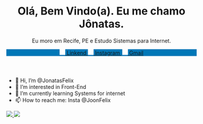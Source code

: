 <html>
  <head>
    <meta name="author" content="JonatasFelix">
    <!------------JONATAS FELIX---------------->
  </head>
  <body>
    <header>
      <h1 align="center";>Olá, Bem Vindo(a). Eu me chamo Jônatas.</h1>
      <p align="center";>Eu moro em Recife, PE e Estudo Sistemas para Internet.</p> 
      <div style="background-color:#0077b7;">
        <p align="center" style=";">
          <a href="http://linkedin.com/in/jonatasfelix">
            <img src="https://github.com/JonatasFelix/JonatasFelix/blob/main/linkedin.png" alt="linkend" width="15px">
            Linkend
          </a>
           <a href="http://linkedin.com/in/jonatasfelix" style="margin-right: 2px;">
            <img src="https://github.com/JonatasFelix/JonatasFelix/blob/main/linkedin.png" alt="linkend" width="15px">
            Instagram
          </a>
           <a href="http://linkedin.com/in/jonatasfelix">
            <img src="https://github.com/JonatasFelix/JonatasFelix/blob/main/linkedin.png" alt="linkend" width="15px">
            Gmail
          </a>
        </p>
      </div>
    </header>
  </body>
</html>





- 👋 Hi, I’m @JonatasFelix
- 👀 I’m interested in Front-End
- 🌱 I’m currently learning Systems for internet
- 📫 How to reach me: Insta @JoonFelix



<a href="https://github.com/JonatasFelix">
  <img height="180em" src="https://github-readme-stats.vercel.app/api?username=JonatasFelix&theme=dark&show_icons=true" />
  <img height="180em" src="https://github-readme-stats.vercel.app/api/top-langs/?username=JonatasFelix&theme=dark&layout=compact" /> 
</a>

<!---
JonatasFelix/JonatasFelix is a ✨ special ✨ repository because its `README.md` (this file) appears on your GitHub profile.
You can click the Preview link to take a look at your changes.
--->
